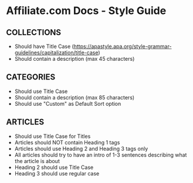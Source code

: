 # Affiliate.com Docs - Style Guide

## COLLECTIONS

- Should have Title Case (https://apastyle.apa.org/style-grammar-guidelines/capitalization/title-case)
- Should contain a description (max 45 characters)


## CATEGORIES

- Should use Title Case
- Should contain a description (max 85 characters)
- Should use "Custom" as Default Sort option


## ARTICLES

- Should use Title Case for Titles
- Articles should NOT contain Heading 1 tags
- Articles should use Heading 2 and Heading 3 tags only
- All articles should try to have an intro of 1-3 sentences describing what the article is about
- Heading 2 should use Title Case
- Heading 3 should use regular case
